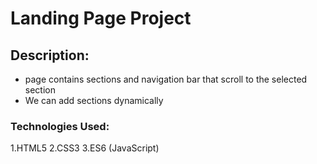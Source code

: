 # Landing Page Project


## Description:

- page contains sections and navigation bar that scroll to the selected section
- We can add sections dynamically


### Technologies Used:
1.HTML5
2.CSS3
3.ES6 (JavaScript)
